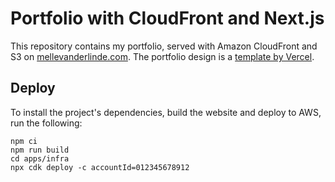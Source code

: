 # Portfolio with CloudFront and Next.js

This repository contains my portfolio, served with Amazon CloudFront and S3 on [mellevanderlinde.com](https://mellevanderlinde.com). The portfolio design is a [template by Vercel](https://vercel.com/templates/next.js/portfolio-starter-kit).

## Deploy

To install the project's dependencies, build the website and deploy to AWS, run the following:

```
npm ci
npm run build
cd apps/infra
npx cdk deploy -c accountId=012345678912
```
